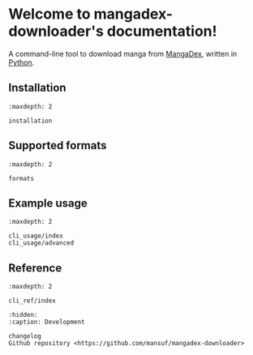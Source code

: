 # Welcome to mangadex-downloader's documentation!

A command-line tool to download manga from [MangaDex](https://mangadex.org/), written in [Python](https://www.python.org/).

## Installation

```{toctree}
:maxdepth: 2

installation
```

## Supported formats

```{toctree}
:maxdepth: 2

formats
```

## Example usage

```{toctree}
:maxdepth: 2

cli_usage/index
cli_usage/advanced
```

## Reference

```{toctree}
:maxdepth: 2

cli_ref/index
```

```{toctree}
:hidden:
:caption: Development

changelog
Github repository <https://github.com/mansuf/mangadex-downloader>
```